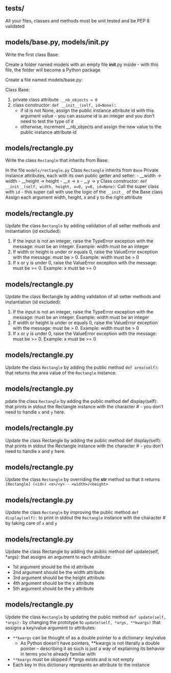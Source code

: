 ## tests/
All your files, classes and methods must be unit tested and be PEP 8 validated

## models/base.py, models/__init__.py
Write the first class Base:

Create a folder named models with an empty file __init__.py inside - with this file, the folder will become a Python package

Create a file named models/base.py:

Class Base:
1. private class attribute` __nb_objects = 0`
2. class constructor: `def __init__(self, id=None)`::
	- if id is not None, assign the public instance attribute id with this argument value - you can assume id is an integer and you don’t need to test the type of it
	- otherwise, increment __nb_objects and assign the new value to the public instance attribute id

## models/rectangle.py
Write the class `Rectangle` that inherits from Base:

In the file `models/rectangle.py`
Class `Rectangle` inherits from `Base`
Private instance attributes, each with its own public getter and setter:
	- __width -> width
	- __height -> height
	- __x -> x
	- __y -> y
Class constructor: `def __init__(self, width, height, x=0, y=0, id=None)`:
Call the super class with `id` - this super call with use the logic of the `__init__` of the Base class
Assign each argument width, height, x and y to the right attribute

## models/rectangle.py
Update the class `Rectangle` by adding validation of all setter methods and instantiation (id excluded):

1. If the input is not an integer, raise the TypeError exception with the message: <name of the attribute> must be an integer. Example: width must be an integer
2. If width or height is under or equals 0, raise the ValueError exception with the message: <name of the attribute> must be > 0. Example: width must be > 0
3. If x or y is under 0, raise the ValueError exception with the message: <name of the attribute> must be >= 0. Example: x must be >= 0

## models/rectangle.py
Update the class Rectangle by adding validation of all setter methods and instantiation (id excluded):

1. If the input is not an integer, raise the TypeError exception with the message: <name of the attribute> must be an integer. Example: width must be an integer
2. If width or height is under or equals 0, raise the ValueError exception with the message: <name of the attribute> must be > 0. Example: width must be > 0
3. If x or y is under 0, raise the ValueError exception with the message: <name of the attribute> must be >= 0. Example: x must be >= 0

## models/rectangle.py
Update the class `Rectangle` by adding the public method `def area(self)`: that returns the area value of the `Rectangle` instance.

## models/rectangle.py
pdate the class `Rectangle` by adding the public method def display(self): that prints in stdout the Rectangle instance with the character # - you don’t need to handle `x` and `y` here.

## models/rectangle.py
Update the class Rectangle by adding the public method def display(self): that prints in stdout the Rectangle instance with the character # - you don’t need to handle x and y here.

## models/rectangle.py
Update the class `Rectangle` by overriding the __str__ method so that it returns `[Rectangle] (<id>) <x>/<y> - <width>/<height>`

## models/rectangle.py
Update the class `Rectangle` by improving the public method `def display(self):` to print in stdout the `Rectangle` instance with the character # by taking care of `x` and `y`
## models/rectangle.py
Update the class Rectangle by adding the public method def update(self, *args): that assigns an argument to each attribute:

- 1st argument should be the id attribute
- 2nd argument should be the width attribute
- 3rd argument should be the height attribute
- 4th argument should be the x attribute
- 5th argument should be the y attribute

## models/rectangle.py
Update the class `Rectangle` by updating the public method `def update(self, *args):` by changing the prototype to `update(self, *args, **kwargs)` that assigns a key/value argument to attributes:

- `**kwargs` can be thought of as a double pointer to a dictionary: key/value
	- As Python doesn’t have pointers, **kwargs is not literally a double pointer – describing it as such is just a way of explaining its behavior in terms you’re already familiar with
- `**kwargs` must be skipped if *args exists and is not empty
- Each key in this dictionary represents an attribute to the instance
